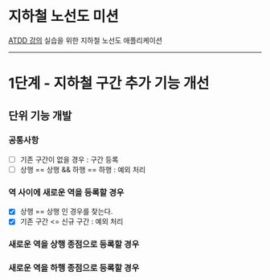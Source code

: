 # 지하철 노선도 미션

[ATDD 강의](https://edu.nextstep.camp/c/R89PYi5H) 실습을 위한 지하철 노선도 애플리케이션

---

# 1단계 - 지하철 구간 추가 기능 개선

## 단위 기능 개발

### 공통사항

* [ ] 기존 구간이 없을 경우 : 구간 등록
* [ ] 상행 == 상행 && 하행 == 하행 : 예외 처리

### 역 사이에 새로운 역을 등록할 경우

* [x] 상행 == 상행 인 경우를 찾는다.
* [x] 기존 구간 <= 신규 구간 : 예외 처리

### 새로운 역을 상행 종점으로 등록할 경우

### 새로운 역을 하행 종점으로 등록할 경우
